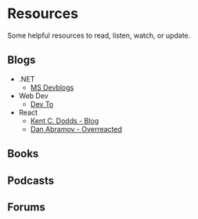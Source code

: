 # Resources

Some helpful resources to read, listen, watch, or update.

## Blogs

* .NET
  * [MS Devblogs](https://devblogs.microsoft.com/)
* Web Dev
  * [Dev To](https://dev.to/)
* React
  * [Kent C. Dodds - Blog](https://kentcdodds.com/blog)
  * [Dan Abramov - Overreacted](https://overreacted.io/)

## Books


## Podcasts


## Forums

